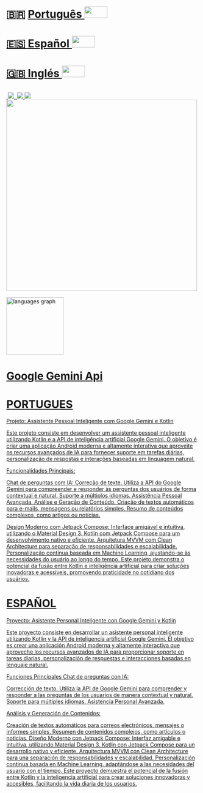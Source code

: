 
# 🇧🇷 <a href="https://www.developermaster.net/github/github_pt">Português <img src="https://raw.githubusercontent.com/Tarikul-Islam-Anik/Animated-Fluent-Emojis/master/Emojis/Hand%20gestures/Backhand%20Index%20Pointing%20Left%20Light%20Skin%20Tone.png" alt="" width="60" height="30" />

# 🇪🇸 <a href="https://www.developermaster.net/github/github_sp">Español <img src="https://raw.githubusercontent.com/Tarikul-Islam-Anik/Animated-Fluent-Emojis/master/Emojis/Hand%20gestures/Backhand%20Index%20Pointing%20Left%20Light%20Skin%20Tone.png" alt="" width="60" height="30" />

# 🇬🇧 <a href="https://www.developermaster.net/github/github_en">Inglés <img src="https://raw.githubusercontent.com/Tarikul-Islam-Anik/Animated-Fluent-Emojis/master/Emojis/Hand%20gestures/Backhand%20Index%20Pointing%20Left%20Light%20Skin%20Tone.png" alt="" width="60" height="30" />

######

<img src="https://ziadoua.github.io/m3-Markdown-Badges/badges/Android/android1.svg" alt="">

<img src="https://ziadoua.github.io/m3-Markdown-Badges/badges/AndroidStudio/androidstudio1.svg">

<img src="https://ziadoua.github.io/m3-Markdown-Badges/badges/Java/java1.svg" alt="">

<img src="https://ziadoua.github.io/m3-Markdown-Badges/badges/Kotlin/kotlin3.svg">

<img src="https://ziadoua.github.io/m3-Markdown-Badges/badges/Ubuntu/ubuntu1.svg">

<img src="https://user-images.githubusercontent.com/74038190/212748842-9fcbad5b-6173-4175-8a61-521f3dbb7514.gif" width="500">
<br><br>

<img src="https://github-readme-stats.vercel.app/api/top-langs?username=IsraelDeveloperMaster&locale=en&hide_title=false&layout=compact&card_width=320&langs_count=5&theme=dracula&hide_border=false" height="150" alt="languages graph"/>

######

# Google Gemini Api

# PORTUGUES

Projeto: Assistente Pessoal Inteligente com Google Gemini e Kotlin

Este projeto consiste em desenvolver um assistente pessoal inteligente utilizando Kotlin e a API de inteligência artificial Google Gemini. O objetivo é criar uma aplicação Android moderna e altamente interativa que aproveite os recursos avançados de IA para fornecer suporte em tarefas diárias, personalização de respostas e interações baseadas em linguagem natural.

Funcionalidades Principais:

Chat de perguntas com IA:
Correção de texte.
Utiliza a API do Google Gemini para compreender e responder às perguntas dos usuários de forma contextual e natural.
Suporte a múltiplos idiomas.
Assistência Pessoal Avançada.
Análise e Geração de Conteúdo.
Criação de textos automáticos para e-mails, mensagens ou relatórios simples.
Resumo de conteúdos complexos, como artigos ou notícias.

Design Moderno com Jetpack Compose:
Interface amigável e intuitiva, utilizando o Material Design 3.
Kotlin com Jetpack Compose para um desenvolvimento nativo e eficiente.
Arquitetura MVVM com Clean Architecture para separação de responsabilidades e escalabilidade.
Personalização contínua baseada em Machine Learning, ajustando-se às necessidades do usuário ao longo do tempo.
Este projeto demonstra o potencial da fusão entre Kotlin e inteligência artificial para criar soluções inovadoras e acessíveis, promovendo praticidade no cotidiano dos usuários.

# ESPAÑOL

Proyecto: Asistente Personal Inteligente con Google Gemini y Kotlin

Este proyecto consiste en desarrollar un asistente personal inteligente utilizando Kotlin y la API de inteligencia artificial Google Gemini. El objetivo es crear una aplicación Android moderna y altamente interactiva que aproveche los recursos avanzados de IA para proporcionar soporte en tareas diarias, personalización de respuestas e interacciones basadas en lenguaje natural.

Funciones Principales
Chat de preguntas con IA:

Corrección de texto.
Utiliza la API de Google Gemini para comprender y responder a las preguntas de los usuarios de manera contextual y natural.
Soporte para múltiples idiomas.
Asistencia Personal Avanzada.

Análisis y Generación de Contenidos:

Creación de textos automáticos para correos electrónicos, mensajes o informes simples.
Resumen de contenidos complejos, como artículos o noticias.
Diseño Moderno con Jetpack Compose:
Interfaz amigable e intuitiva, utilizando Material Design 3.
Kotlin con Jetpack Compose para un desarrollo nativo y eficiente.
Arquitectura MVVM con Clean Architecture para una separación de responsabilidades y escalabilidad.
Personalización continua basada en Machine Learning, adaptándose a las necesidades del usuario con el tiempo.
Este proyecto demuestra el potencial de la fusión entre Kotlin y la inteligencia artificial para crear soluciones innovadoras y accesibles, facilitando la vida diaria de los usuarios.
